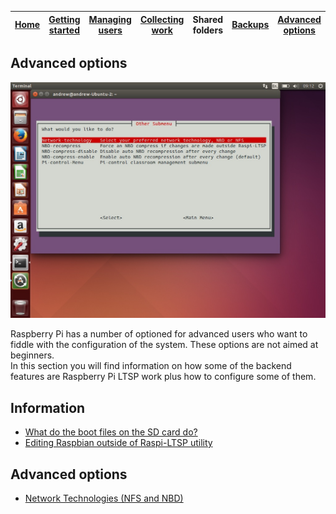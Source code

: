 [Home](../README.md)    | [Getting started](../installation/getting-started.md)     | [Managing users](../manage-users/README.md) | [Collecting work](../collect-work.md) | Shared folders | [Backups](../backups/README.md) | [Advanced options](../advanced/README.md) 
| :-----------: |:-------------:| :-----:| :-----:| :-----:| :-----:| :-----:| 


Advanced options
-----------------------------

![](../images/other-1.jpeg)  

Raspberry Pi has a number of optioned for advanced users who want to fiddle with the configuration of the system.
These options are not aimed at beginners.   
In this section you will find information on how some of the backend features 
are Raspberry Pi LTSP work plus how to configure some of them.   

Information
------
- [What do the boot files on the SD card do?](boot-files.md)
- [Editing Raspbian outside of Raspi-LTSP utility](editing-outside.md)

Advanced options
-----
- [Network Technologies (NFS and NBD)](network-technologies.md)